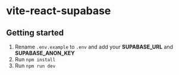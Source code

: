 # vite-react-supabase

## Getting started

1. Rename `.env.example` to `.env` and add your **SUPABASE_URL** and **SUPABASE_ANON_KEY**
2. Run `npm install`
3. Run `npm run dev`

